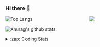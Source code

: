 ### Hi there 👋

<!--
**tao8687/tao8687** is a ✨ _special_ ✨ repository because its `README.md` (this file) appears on your GitHub profile.

Here are some ideas to get you started:

- 🔭 I’m currently working on ...
- 🌱 I’m currently learning ...
- 👯 I’m looking to collaborate on ...
- 🤔 I’m looking for help with ...
- 💬 Ask me about ...
- 📫 How to reach me: ...
- 😄 Pronouns: ...
- ⚡ Fun fact: ...
-->

<img align='right' src="https://media.giphy.com/media/M9gbBd9nbDrOTu1Mqx/giphy.gif" width="240">

  
![Top Langs](https://github-readme-stats.vercel.app/api/top-langs/?username=tao8687&layout=compact&title_color=23238E&text_color=A67D3D)

![Anurag's github stats](https://github-readme-stats.vercel.app/api?username=tao8687&show_icons=true&&text_color=A67D3D&title_color=23238E&show_icons=false&count_private=true&hide=stars)

<details>
  <summary>:zap: Coding Stats</summary>
  <br>
    
<!--START_SECTION:waka-->
![Code Time](http://img.shields.io/badge/Code%20Time-1%2C402%20hrs%2037%20mins-blue)

![Profile Views](http://img.shields.io/badge/Profile%20Views-1-blue)

**🐱 My GitHub Data** 

> 📦 1.5 MB Used in GitHub's Storage 
 > 
> 🏆 22 Contributions in the Year 2024
 > 
> 🚫 Not Opted to Hire
 > 
> 📜 50 Public Repositories 
 > 
> 🔑 23 Private Repositories 
 > 
**I'm an Early 🐤** 

```text
🌞 Morning                1257 commits        █████████████████████░░░░   85.98 % 
🌆 Daytime                84 commits          █░░░░░░░░░░░░░░░░░░░░░░░░   05.75 % 
🌃 Evening                117 commits         ██░░░░░░░░░░░░░░░░░░░░░░░   08.00 % 
🌙 Night                  4 commits           ░░░░░░░░░░░░░░░░░░░░░░░░░   00.27 % 
```
📅 **I'm Most Productive on Wednesday** 

```text
Monday                   212 commits         ████░░░░░░░░░░░░░░░░░░░░░   14.50 % 
Tuesday                  198 commits         ███░░░░░░░░░░░░░░░░░░░░░░   13.54 % 
Wednesday                262 commits         ████░░░░░░░░░░░░░░░░░░░░░   17.92 % 
Thursday                 189 commits         ███░░░░░░░░░░░░░░░░░░░░░░   12.93 % 
Friday                   206 commits         ████░░░░░░░░░░░░░░░░░░░░░   14.09 % 
Saturday                 202 commits         ███░░░░░░░░░░░░░░░░░░░░░░   13.82 % 
Sunday                   193 commits         ███░░░░░░░░░░░░░░░░░░░░░░   13.20 % 
```


📊 **This Week I Spent My Time On** 

```text
🕑︎ Time Zone: Asia/Shanghai

💬 Programming Languages: 
CMake                    1 hr 3 mins         ███████████████████████░░   92.09 % 
Other                    4 mins              ██░░░░░░░░░░░░░░░░░░░░░░░   06.33 % 
Markdown                 0 secs              ░░░░░░░░░░░░░░░░░░░░░░░░░   00.57 % 
C++                      0 secs              ░░░░░░░░░░░░░░░░░░░░░░░░░   00.49 % 
XML                      0 secs              ░░░░░░░░░░░░░░░░░░░░░░░░░   00.37 % 

🔥 Editors: 
VS Code                  1 hr 8 mins         █████████████████████████   100.00 % 

🐱‍💻 Projects: 
ys-robot-simulation      1 hr 4 mins         ███████████████████████░░   93.67 % 
tracked_vehicle_demo     4 mins              ██░░░░░░░░░░░░░░░░░░░░░░░   06.33 % 

💻 Operating System: 
Linux                    1 hr 8 mins         █████████████████████████   100.00 % 
```

**I Mostly Code in Python** 

```text
Python                   9 repos             ████████░░░░░░░░░░░░░░░░░   31.03 % 
C++                      7 repos             ██████░░░░░░░░░░░░░░░░░░░   24.14 % 
JavaScript               2 repos             ██░░░░░░░░░░░░░░░░░░░░░░░   06.90 % 
Batchfile                1 repo              █░░░░░░░░░░░░░░░░░░░░░░░░   03.45 % 
HTML                     1 repo              █░░░░░░░░░░░░░░░░░░░░░░░░   03.45 % 
```



**Timeline**

![Lines of Code chart](https://raw.githubusercontent.com/tao8687/tao8687/master/assets/bar_graph.png)


 Last Updated on 22/01/2024 01:18:39 UTC
<!--END_SECTION:waka-->
</details>
